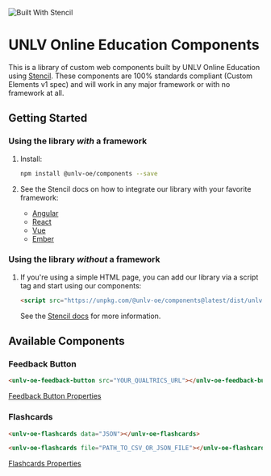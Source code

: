 ![Built With Stencil](https://img.shields.io/badge/-Built%20With%20Stencil-16161d.svg?logo=data%3Aimage%2Fsvg%2Bxml%3Bbase64%2CPD94bWwgdmVyc2lvbj0iMS4wIiBlbmNvZGluZz0idXRmLTgiPz4KPCEtLSBHZW5lcmF0b3I6IEFkb2JlIElsbHVzdHJhdG9yIDE5LjIuMSwgU1ZHIEV4cG9ydCBQbHVnLUluIC4gU1ZHIFZlcnNpb246IDYuMDAgQnVpbGQgMCkgIC0tPgo8c3ZnIHZlcnNpb249IjEuMSIgaWQ9IkxheWVyXzEiIHhtbG5zPSJodHRwOi8vd3d3LnczLm9yZy8yMDAwL3N2ZyIgeG1sbnM6eGxpbms9Imh0dHA6Ly93d3cudzMub3JnLzE5OTkveGxpbmsiIHg9IjBweCIgeT0iMHB4IgoJIHZpZXdCb3g9IjAgMCA1MTIgNTEyIiBzdHlsZT0iZW5hYmxlLWJhY2tncm91bmQ6bmV3IDAgMCA1MTIgNTEyOyIgeG1sOnNwYWNlPSJwcmVzZXJ2ZSI%2BCjxzdHlsZSB0eXBlPSJ0ZXh0L2NzcyI%2BCgkuc3Qwe2ZpbGw6I0ZGRkZGRjt9Cjwvc3R5bGU%2BCjxwYXRoIGNsYXNzPSJzdDAiIGQ9Ik00MjQuNywzNzMuOWMwLDM3LjYtNTUuMSw2OC42LTkyLjcsNjguNkgxODAuNGMtMzcuOSwwLTkyLjctMzAuNy05Mi43LTY4LjZ2LTMuNmgzMzYuOVYzNzMuOXoiLz4KPHBhdGggY2xhc3M9InN0MCIgZD0iTTQyNC43LDI5Mi4xSDE4MC40Yy0zNy42LDAtOTIuNy0zMS05Mi43LTY4LjZ2LTMuNkgzMzJjMzcuNiwwLDkyLjcsMzEsOTIuNyw2OC42VjI5Mi4xeiIvPgo8cGF0aCBjbGFzcz0ic3QwIiBkPSJNNDI0LjcsMTQxLjdIODcuN3YtMy42YzAtMzcuNiw1NC44LTY4LjYsOTIuNy02OC42SDMzMmMzNy45LDAsOTIuNywzMC43LDkyLjcsNjguNlYxNDEuN3oiLz4KPC9zdmc%2BCg%3D%3D&colorA=16161d&style=flat-square)

# UNLV Online Education Components

This is a library of custom web components built by UNLV Online Education using <a href="https://github.com/ionic-team/stencil" target="_blank">Stencil</a>. These components are 100% standards compliant (Custom Elements v1 spec) and will work in any major framework or with no framework at all.

## Getting Started

### Using the library *with* a framework

1. Install:
   ```bash
   npm install @unlv-oe/components --save
   ```

2. See the Stencil docs on how to integrate our library with your favorite framework:
   * <a href="https://stenciljs.com/docs/angular" target="_blank">Angular</a>
   * <a href="https://stenciljs.com/docs/react" target="_blank">React</a>
   * <a href="https://stenciljs.com/docs/vue" target="_blank">Vue</a>
   * <a href="https://stenciljs.com/docs/ember" target="_blank">Ember</a>

### Using the library *without* a framework

1. If you're using a simple HTML page, you can add our library via a script tag and start using our components:
   ```html
   <script src="https://unpkg.com/@unlv-oe/components@latest/dist/unlv-oe-components/unlv-oe-components.js"></script>
   ```
   See the <a href="https://stenciljs.com/docs/javascript" target="_blank">Stencil docs</a> for more information.

## Available Components

### Feedback Button

```html
<unlv-oe-feedback-button src="YOUR_QUALTRICS_URL"></unlv-oe-feedback-button>
```

[Feedback Button Properties](src/components/feedback-button/readme.md)

### Flashcards

```html
<unlv-oe-flashcards data="JSON"></unlv-oe-flashcards>
```
```html
<unlv-oe-flashcards file="PATH_TO_CSV_OR_JSON_FILE"></unlv-oe-flashcards>
```

[Flashcards Properties](src/components/flashcards/readme.md)
